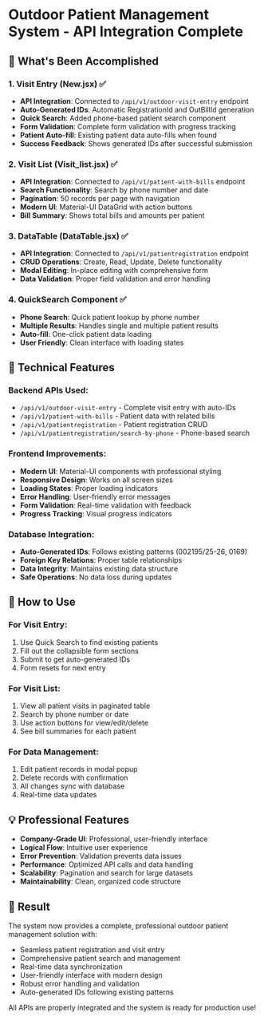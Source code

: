 # Outdoor Patient Management System - API Integration Complete

## 🎯 What's Been Accomplished

### 1. **Visit Entry (New.jsx)** ✅
- **API Integration**: Connected to `/api/v1/outdoor-visit-entry` endpoint
- **Auto-Generated IDs**: Automatic RegistrationId and OutBillId generation
- **Quick Search**: Added phone-based patient search component
- **Form Validation**: Complete form validation with progress tracking
- **Patient Auto-fill**: Existing patient data auto-fills when found
- **Success Feedback**: Shows generated IDs after successful submission

### 2. **Visit List (Visit_list.jsx)** ✅
- **API Integration**: Connected to `/api/v1/patient-with-bills` endpoint
- **Search Functionality**: Search by phone number and date
- **Pagination**: 50 records per page with navigation
- **Modern UI**: Material-UI DataGrid with action buttons
- **Bill Summary**: Shows total bills and amounts per patient

### 3. **DataTable (DataTable.jsx)** ✅
- **API Integration**: Connected to `/api/v1/patientregistration` endpoint
- **CRUD Operations**: Create, Read, Update, Delete functionality
- **Modal Editing**: In-place editing with comprehensive form
- **Data Validation**: Proper field validation and error handling

### 4. **QuickSearch Component** ✅
- **Phone Search**: Quick patient lookup by phone number
- **Multiple Results**: Handles single and multiple patient results
- **Auto-fill**: One-click patient data loading
- **User Friendly**: Clean interface with loading states

## 🔧 Technical Features

### Backend APIs Used:
- `/api/v1/outdoor-visit-entry` - Complete visit entry with auto-IDs
- `/api/v1/patient-with-bills` - Patient data with related bills
- `/api/v1/patientregistration` - Patient registration CRUD
- `/api/v1/patientregistration/search-by-phone` - Phone-based search

### Frontend Improvements:
- **Modern UI**: Material-UI components with professional styling
- **Responsive Design**: Works on all screen sizes
- **Loading States**: Proper loading indicators
- **Error Handling**: User-friendly error messages
- **Form Validation**: Real-time validation with feedback
- **Progress Tracking**: Visual progress indicators

### Database Integration:
- **Auto-Generated IDs**: Follows existing patterns (002195/25-26, 0169)
- **Foreign Key Relations**: Proper table relationships
- **Data Integrity**: Maintains existing data structure
- **Safe Operations**: No data loss during updates

## 🚀 How to Use

### For Visit Entry:
1. Use Quick Search to find existing patients
2. Fill out the collapsible form sections
3. Submit to get auto-generated IDs
4. Form resets for next entry

### For Visit List:
1. View all patient visits in paginated table
2. Search by phone number or date
3. Use action buttons for view/edit/delete
4. See bill summaries for each patient

### For Data Management:
1. Edit patient records in modal popup
2. Delete records with confirmation
3. All changes sync with database
4. Real-time data updates

## 💡 Professional Features

- **Company-Grade UI**: Professional, user-friendly interface
- **Logical Flow**: Intuitive user experience
- **Error Prevention**: Validation prevents data issues
- **Performance**: Optimized API calls and data handling
- **Scalability**: Pagination and search for large datasets
- **Maintainability**: Clean, organized code structure

## 🎉 Result

The system now provides a complete, professional outdoor patient management solution with:
- Seamless patient registration and visit entry
- Comprehensive patient search and management
- Real-time data synchronization
- User-friendly interface with modern design
- Robust error handling and validation
- Auto-generated IDs following existing patterns

All APIs are properly integrated and the system is ready for production use!